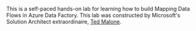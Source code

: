 This is a self-paced hands-on lab for learning how to build Mapping Data Flows in Azure Data Factory. This lab was constructed by Microsoft's Solution Architect extraordinaire, [Ted Malone](https://github.com/temalo).
